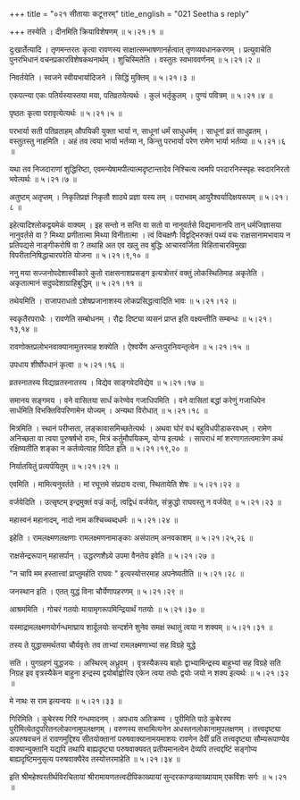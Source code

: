 +++
title = "०२१ सीतायाः कटूत्तरम्"
title_english = "021 Seetha s reply"

+++
तस्येति । दीनमिति क्रियाविशेषणम्  ॥  ५।२१।१  ॥   

  

दुःखार्तेत्यादि । तृणमन्तरतः कृत्वा रावणस्य साक्षात्सम्भाषणानर्हत्वात् तृणव्यवधानकरणम् । प्रत्युवाचेति पुनरभिधानं वचनप्रकारविशेषकथनार्थम् । शुचिस्मितेति । वस्तुतः स्वभाववर्णनम्  ॥  ५।२१।२  ॥   

  

निवर्तयेति । स्वजने स्वीयभार्यादिजने । सिद्धिं मुक्तिम्  ॥  ५।२१।३  ॥   

  

एकपत्न्या एकः पतिर्यस्यास्तया मया, पतिव्रतयेत्यर्थः । कुलं भर्तृकुलम् । पुण्यं पवित्रम्  ॥  ५।२१।४  ॥   

  

पृष्ठतः कृत्वा परावृत्येत्यर्थः  ॥  ५।२१।५  ॥   

  

परभार्या सती पतिव्रताहम् औपयिकी युक्ता भार्या न, साधूनां धर्मं साधुधर्मम् । साधूनां व्रतं साधुव्रतम् । वस्तुतस्तु नाहमिति । अहं तव त्वया भार्या भर्तव्या न, किन्तु परभार्या परेण रामेण भार्या भर्तव्या  ॥  ५।२१।६  ॥   

  

यथा तव निजदाराणां शुद्धिरिष्टा, एवमन्येषामपीत्यात्मदृष्टान्तादेव निश्चित्य त्वमपि परदारनिस्स्पृहः स्वदारनिरतो भवेत्यर्थः  ॥  ५।२१।७  ॥   

  

अतुष्टम् अतृप्तम् । निकृतिप्रज्ञं निकृतौ शाठ्ये प्रज्ञा यस्य तम् । पराभवम् आयुरैश्वर्यादिक्षयरूपम्  ॥  ५।२१।८  ॥   

  

इहेत्यादिश्लोकद्वयमेकं वाक्यम् । इह सन्तो न सन्ति वा सतो वा नानुवर्तसे विद्यमानानपि तान् धर्मजिज्ञासया नानुवर्तसे वा ? मिथ्या प्रणीतात्मा मिथ्या विनीतात्मा । त्वं विचक्षणैः विद्वद्भिरुक्तं पथ्यं वचः राक्षसानामभावाय न प्रतिपद्यसे नाङ्गीकरोषि वा ? तथाहि अत एव खलु तव बुद्धिः आचारवर्जिता विहिताचारविमुखा विपरीतानिषिद्धाचारपरेति योजना  ॥  ५।२१।९,१०  ॥   

  

ननु मया सज्जनोपदेशास्वीकारे कुतो राक्षसनाशप्रसङ्ग इत्यत्रोत्तरं वक्तुं लोकस्थितिमाह अकृतेति । अकृतात्मानं सदुपदेशाग्राहिबुद्धिम्  ॥  ५।२१।११  ॥   

  

तथेयमिति । राजापराधतो ऽशेषप्रजानाशस्य लोकप्रसिद्धत्वादिति भावः  ॥  ५।२१।१२  ॥   

  

स्वकृतैरपराधैः । रावणेति सम्बोधनम् । रौद्रः दिष्ट्या व्यसनं प्राप्त इति वक्ष्यन्तीति सम्बन्धः  ॥  ५।२१।१३,१४  ॥   

  

रावणोक्तप्रलोभनवाक्यानामुत्तरमाह शक्येति । ऐश्वर्येण अन्तःपुरनियन्तृत्वेन  ॥  ५।२१।१५  ॥   

  

उपधाय शीर्षोपधानं कृत्वा  ॥  ५।२१।१६  ॥   

  

व्रतस्नातस्य विद्याव्रतस्नातस्य । विद्येव साङ्गवेदविद्येव  ॥  ५।२१।१७  ॥   

  

समानय सङ्गमय । वने वासितया सार्धं करेण्वेव गजाधिपमिति । वने वासितां बद्धां करेणुं गजाधिपेन सार्धमिति विभक्तिविपरिणामेन योज्यम् । अन्यथा विरोधात्  ॥  ५।२१।१८  ॥   

  

मित्रमिति । स्थानं परीप्सता, लङ्कावासमिच्छतेत्यर्थः । अथवा घोरं वधं बहुविधपीडाकरवधम् । रामेण अनिच्छता वा त्वया पुरुषर्षभो रामः, मित्रं कर्तुमौपयिकम्, योग्य इत्यर्थः । सापराधं मां शरणागतत्वमात्रेण कथं रक्षिष्यतीति शङ्का न कर्तव्येत्याह विदित इति  ॥  ५।२१।१९,२०  ॥   

  

निर्यातयितुं प्रत्यर्पयितुम्  ॥  ५।२१।२१  ॥   

  

एवमिति । मामित्यनुवर्तते । मां रघूत्तमे संप्रदाय दत्त्वा, स्थितायेति शेषः  ॥  ५।२१।२२  ॥   

  

वर्जयेदिति । उत्सृष्टम् इन्द्रमुक्तं वज्रं कर्तृ, त्वद्विधं वर्जयेत्, संक्रुद्धो राघवस्तु न वर्जयेत्  ॥  ५।२१।२३  ॥   

  

महास्वनं महानादम्, नादो नाम कश्चिच्चब्दधर्मः  ॥  ५।२१।२४  ॥   

  

इहेति । रामलक्ष्मणलक्षणाः रामलक्ष्मणनामाङ्काः असंपातम् अनवकाशम्  ॥  ५।२१।२५,२६  ॥   

  

राक्षसेन्द्ररूपान् महासर्पान् । उद्धरणशैध्र्ये उपमा वैनतेय इवेति  ॥  ५।२१।२७  ॥   

  

"न चापि मम हस्तात्त्वां प्राप्तुमर्हति राघवः " इत्यस्योत्तरमाह अपनेष्यतीति  ॥  ५।२१।२८  ॥   

  

जनस्थान इति । एतत् युद्धं विना चौर्येणापहरणम्  ॥  ५।२१।२९  ॥   

  

आश्रममिति । गोचरं गतयोः मायामृगरूपमिन्द्रियार्थं गतयोः  ॥  ५।२१।३०  ॥   

  

यस्माद्रामलक्ष्मणयोर्गन्धमाघ्राय शार्दूलयोः सन्दर्शने शुनेव समक्षं स्थातुं त्वया न शक्यम्  ॥  ५।२१।३१  ॥   

  

तस्य ते युद्धासमर्थतया चौर्यवृत्तेः तव ताभ्यां रामलक्ष्मणाभ्यां सह विग्रहे युद्धे  

सति । युगग्रहणं युद्धजयः । अस्थिरम् अध्रुवम् । वृत्रस्यैकस्य बाहोः द्वाभ्यामिन्द्रस्य बाहुभ्यां सह विग्रहे सति निग्रह इव वृत्रस्यैकेन बाहुना इन्द्रस्य द्वयोर्बाह्वोरिव एकेन त्वया तयोः द्वयोः जयो न शक्य इत्यर्थः  ॥  ५।२१।३२  ॥   

  

मे नाथः स राम इत्यन्वयः  ॥  ५।२१।३३  ॥   

  

गिरिमिति । कुबेरस्य गिरिं गन्धमादनम् । अपधाय अतिक्रम्य । पुरीमिति पाठे कुबेरस्य पुरीमित्येतदुपरितनलोकानामुपलक्षणम् । वरुणस्य सभामित्यनेन अधस्तनलोकानामुपलक्षणम् । तत्त्वदृष्ट्या अपरुषवचनं तं रावणमुद्दिश्य सीतयोक्तानां परुषवाक्यानामयमाशयः रावणेन देवीं प्रति तत्त्वदृष्ट्या सौम्यरूपाण्येव वाक्यान्युक्तानि यद्यपि तथापि बाह्यदृष्ट्या परुषवाक्यवत् प्रतीयमानत्वेन देव्यपि तत्त्वद्दष्टिं सङ्गोप्य बाह्यदृष्टिमनुसृत्य परुषवाक्यैरेव तस्योत्तरमाहेति  ॥  ५।२१।३४  ॥   

  

इति श्रीमहेश्वरतीर्थविरचितायां श्रीरामायणतत्त्वदीपिकाख्यायां सुन्दरकाण्डव्याख्यायाम् एकविंशः सर्गः  ॥  ५।२१  ॥   

  

